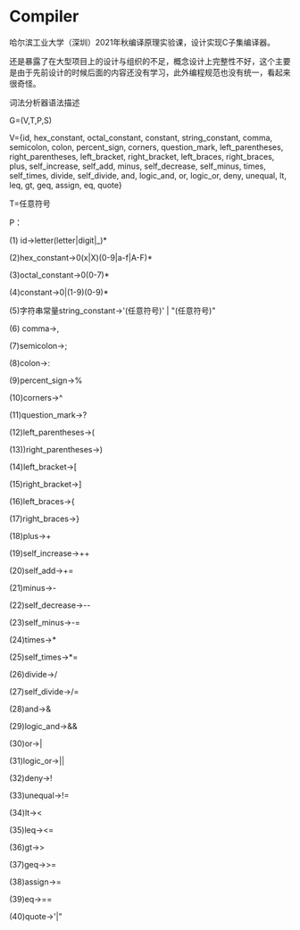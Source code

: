 # Compiler
哈尔滨工业大学（深圳）2021年秋编译原理实验课，设计实现C子集编译器。

还是暴露了在大型项目上的设计与组织的不足，概念设计上完整性不好，这个主要是由于先前设计的时候后面的内容还没有学习，此外编程规范也没有统一，看起来很奇怪。





词法分析器语法描述

G=(V,T,P,S)

V={id, hex_constant, octal_constant, constant, string_constant, comma, semicolon, colon, percent_sign, corners, question_mark, left_parentheses, right_parentheses, left_bracket, right_bracket, left_braces, right_braces, plus, self_increase, self_add, minus, self_decrease, self_minus, times, self_times, divide, self_divide, and,  logic_and, or, logic_or, deny,  unequal, lt, leq, gt, geq, assign, eq, quote}

T=任意符号

P：

(1) id->letter(letter|digit|_)*

(2)hex_constant->0(x|X)(0-9|a-f|A-F)*

(3)octal_constant->0(0-7)*

(4)constant->0|(1-9)(0-9)*

(5)字符串常量string_constant->'(任意符号)' | "(任意符号)"

(6) comma->,

(7)semicolon->;

(8)colon->:

(9)percent_sign->%

(10)corners->^

(11)question_mark->?

(12)left_parentheses->(

(13))right_parentheses->)

(14)left_bracket->[

(15)right_bracket->]

(16)left_braces->{

(17)right_braces->}

(18)plus->+

(19)self_increase->++

(20)self_add->+=

(21)minus->-

(22)self_decrease->--

(23)self_minus->-=

(24)times->*

(25)self_times->*=

(26)divide->/

(27)self_divide->/=

(28)and->&

(29)logic_and->&&

(30)or->|

(31)logic_or->||

(32)deny->!

(33)unequal->!=

(34)lt-><

(35)leq-><=

(36)gt->>

(37)geq->>=

(38)assign->=

(39)eq->==

(40)quote->'|"



